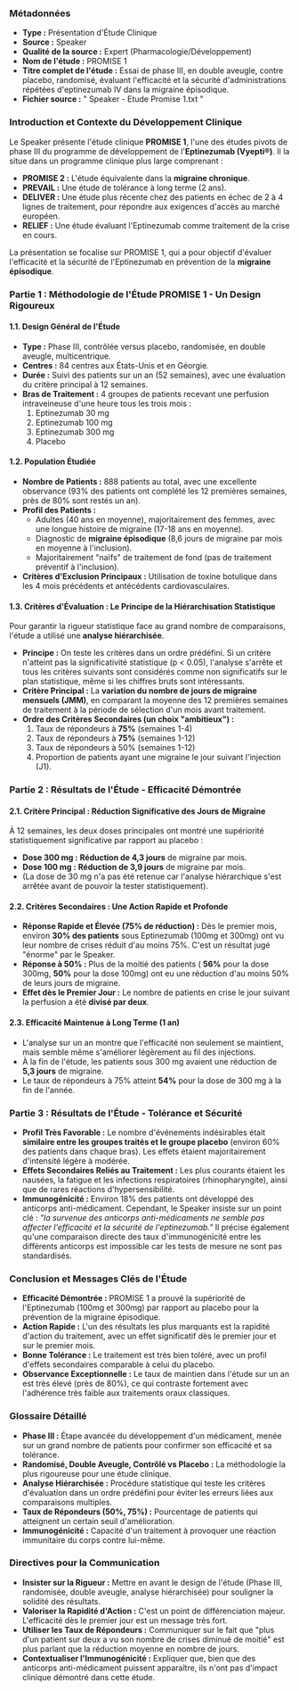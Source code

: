### Métadonnées

- **Type :** Présentation d'Étude Clinique
- **Source :** Speaker
- **Qualité de la source :** Expert (Pharmacologie/Développement)
- **Nom de l'étude :** PROMISE 1
- **Titre complet de l'étude :** Essai de phase III, en double aveugle, contre placebo, randomisé, évaluant l'efficacité et la sécurité d'administrations répétées d'eptinezumab IV dans la migraine épisodique.
- **Fichier source :** " Speaker - Etude Promise 1.txt "

### Introduction et Contexte du Développement Clinique

Le Speaker présente l'étude clinique **PROMISE 1**, l'une des études pivots de phase III du programme de développement de l'**Eptinezumab (Vyepti®)**. Il la situe dans un programme clinique plus large comprenant :

- **PROMISE 2 :** L'étude équivalente dans la **migraine chronique**.
- **PREVAIL :** Une étude de tolérance à long terme (2 ans).
- **DELIVER :** Une étude plus récente chez des patients en échec de 2 à 4 lignes de traitement, pour répondre aux exigences d'accès au marché européen.
- **RELIEF :** Une étude évaluant l'Eptinezumab comme traitement de la crise en cours.

La présentation se focalise sur PROMISE 1, qui a pour objectif d'évaluer l'efficacité et la sécurité de l'Eptinezumab en prévention de la **migraine épisodique**.

### Partie 1 : Méthodologie de l'Étude PROMISE 1 - Un Design Rigoureux

#### 1.1. Design Général de l'Étude

- **Type :** Phase III, contrôlée versus placebo, randomisée, en double aveugle, multicentrique.
- **Centres :** 84 centres aux États-Unis et en Géorgie.
- **Durée :** Suivi des patients sur un an (52 semaines), avec une évaluation du critère principal à 12 semaines.
- **Bras de Traitement :** 4 groupes de patients recevant une perfusion intraveineuse d'une heure tous les trois mois :
    1. Eptinezumab 30 mg
    2. Eptinezumab 100 mg
    3. Eptinezumab 300 mg
    4. Placebo

#### 1.2. Population Étudiée

- **Nombre de Patients :** 888 patients au total, avec une excellente observance (93% des patients ont complété les 12 premières semaines, près de 80% sont restés un an).
- **Profil des Patients :**
  - Adultes (40 ans en moyenne), majoritairement des femmes, avec une longue histoire de migraine (17-18 ans en moyenne).
  - Diagnostic de **migraine épisodique** (8,6 jours de migraine par mois en moyenne à l'inclusion).
  - Majoritairement "naïfs" de traitement de fond (pas de traitement préventif à l'inclusion).
- **Critères d'Exclusion Principaux :** Utilisation de toxine botulique dans les 4 mois précédents et antécédents cardiovasculaires.

#### 1.3. Critères d'Évaluation : Le Principe de la Hiérarchisation Statistique

Pour garantir la rigueur statistique face au grand nombre de comparaisons, l'étude a utilisé une **analyse hiérarchisée**.

- **Principe :** On teste les critères dans un ordre prédéfini. Si un critère n'atteint pas la significativité statistique (p < 0.05), l'analyse s'arrête et tous les critères suivants sont considérés comme non significatifs sur le plan statistique, même si les chiffres bruts sont intéressants.
- **Critère Principal :** La **variation du nombre de jours de migraine mensuels (JMM)**, en comparant la moyenne des 12 premières semaines de traitement à la période de sélection d'un mois avant traitement.
- **Ordre des Critères Secondaires (un choix "ambitieux") :**
    1. Taux de répondeurs à **75%** (semaines 1-4)
    2. Taux de répondeurs à **75%** (semaines 1-12)
    3. Taux de répondeurs à 50% (semaines 1-12)
    4. Proportion de patients ayant une migraine le jour suivant l'injection (J1).

### Partie 2 : Résultats de l'Étude - Efficacité Démontrée

#### 2.1. Critère Principal : Réduction Significative des Jours de Migraine

À 12 semaines, les deux doses principales ont montré une supériorité statistiquement significative par rapport au placebo :

- **Dose 300 mg :** **Réduction de 4,3 jours** de migraine par mois.
- **Dose 100 mg :** **Réduction de 3,9 jours** de migraine par mois.
- (La dose de 30 mg n'a pas été retenue car l'analyse hiérarchique s'est arrêtée avant de pouvoir la tester statistiquement).

#### 2.2. Critères Secondaires : Une Action Rapide et Profonde

- **Réponse Rapide et Élevée (75% de réduction) :** Dès le premier mois, environ **30% des patients** sous Eptinezumab (100mg et 300mg) ont vu leur nombre de crises réduit d'au moins 75%. C'est un résultat jugé "énorme" par le Speaker.
- **Réponse à 50% :** Plus de la moitié des patients ( **56%** pour la dose 300mg, **50%** pour la dose 100mg) ont eu une réduction d'au moins 50% de leurs jours de migraine.
- **Effet dès le Premier Jour :** Le nombre de patients en crise le jour suivant la perfusion a été **divisé par deux**.

#### 2.3. Efficacité Maintenue à Long Terme (1 an)

- L'analyse sur un an montre que l'efficacité non seulement se maintient, mais semble même s'améliorer légèrement au fil des injections.
- À la fin de l'étude, les patients sous 300 mg avaient une réduction de **5,3 jours** de migraine.
- Le taux de répondeurs à 75% atteint **54%** pour la dose de 300 mg à la fin de l'année.

### Partie 3 : Résultats de l'Étude - Tolérance et Sécurité

- **Profil Très Favorable :** Le nombre d'événements indésirables était **similaire entre les groupes traités et le groupe placebo** (environ 60% des patients dans chaque bras). Les effets étaient majoritairement d'intensité légère à modérée.
- **Effets Secondaires Reliés au Traitement :** Les plus courants étaient les nausées, la fatigue et les infections respiratoires (rhinopharyngite), ainsi que de rares réactions d'hypersensibilité.
- **Immunogénicité :** Environ 18% des patients ont développé des anticorps anti-médicament. Cependant, le Speaker insiste sur un point clé : _"la survenue des anticorps anti-médicaments ne semble pas affecter l'efficacité et la sécurité de l'eptinezumab."_ Il précise également qu'une comparaison directe des taux d'immunogénicité entre les différents anticorps est impossible car les tests de mesure ne sont pas standardisés.

### Conclusion et Messages Clés de l'Étude

- **Efficacité Démontrée :** PROMISE 1 a prouvé la supériorité de l'Eptinezumab (100mg et 300mg) par rapport au placebo pour la prévention de la migraine épisodique.
- **Action Rapide :** L'un des résultats les plus marquants est la rapidité d'action du traitement, avec un effet significatif dès le premier jour et sur le premier mois.
- **Bonne Tolérance :** Le traitement est très bien toléré, avec un profil d'effets secondaires comparable à celui du placebo.
- **Observance Exceptionnelle :** Le taux de maintien dans l'étude sur un an est très élevé (près de 80%), ce qui contraste fortement avec l'adhérence très faible aux traitements oraux classiques.

### Glossaire Détaillé

- **Phase III :** Étape avancée du développement d'un médicament, menée sur un grand nombre de patients pour confirmer son efficacité et sa tolérance.
- **Randomisé, Double Aveugle, Contrôlé vs Placebo :** La méthodologie la plus rigoureuse pour une étude clinique.
- **Analyse Hiérarchisée :** Procédure statistique qui teste les critères d'évaluation dans un ordre prédéfini pour éviter les erreurs liées aux comparaisons multiples.
- **Taux de Répondeurs (50%, 75%) :** Pourcentage de patients qui atteignent un certain seuil d'amélioration.
- **Immunogénicité :** Capacité d'un traitement à provoquer une réaction immunitaire du corps contre lui-même.

### Directives pour la Communication

- **Insister sur la Rigueur :** Mettre en avant le design de l'étude (Phase III, randomisée, double aveugle, analyse hiérarchisée) pour souligner la solidité des résultats.
- **Valoriser la Rapidité d'Action :** C'est un point de différenciation majeur. L'efficacité dès le premier jour est un message très fort.
- **Utiliser les Taux de Répondeurs :** Communiquer sur le fait que "plus d'un patient sur deux a vu son nombre de crises diminué de moitié" est plus parlant que la réduction moyenne en nombre de jours.
- **Contextualiser l'Immunogénicité :** Expliquer que, bien que des anticorps anti-médicament puissent apparaître, ils n'ont pas d'impact clinique démontré dans cette étude.